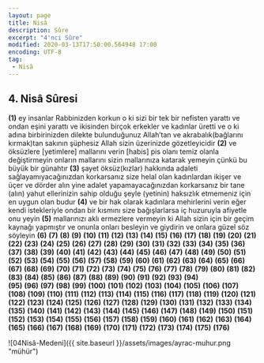 ```yaml
---
layout: page
title: Nisâ
description: Sûre
excerpt: "4'nci Sûre"
modified: 2020-03-13T17:50:00.564948 17:00
encoding: UTF-8
tag: 
 - Nisâ
---
```


## 4. Nisâ Sûresi

**(1)** ey insanlar Rabbinizden korkun o ki sizi bir tek bir nefisten yarattı ve ondan eşini yarattı ve ikisinden birçok erkekler ve kadınlar üretti ve o ki adına birbirinizden dilekte bulunduğunuz Allah’tan ve akrabalık(bağlarını kırmak)tan sakının şüphesiz Allah sizin üzerinizde gözetleyicidir
**(2)** ve öksüzlere [yetimlere] mallarını verin [habis] pis olanı temiz olanla değiştirmeyin onların mallarını sizin mallarınıza katarak yemeyin çünkü bu büyük bir günahtır
**(3)** şayet öksüz(kızlar) hakkında adaleti sağlayamıyacağınızdan korkarsanız size helal olan kadınlardan ikişer ve üçer ve dörder alın yine adalet yapamayacağınızdan korkarsanız bir tane (alın) yahut ellerinizin sahip olduğu şeyle (yetinin) haksızlık etmemeniz için en uygun olan budur
**(4)** ve bir hak olarak kadınlara mehirlerini verin eğer kendi istekleriyle ondan bir kısmını size bağışlarlarsa iç huzuruyla afiyetle onu yeyin
**(5)** mallarınızı aklı ermezlere vermeyin ki Allah sizin için bir geçim kaynağı yapmıştır ve onunla onları besleyin ve giydirin ve onlara güzel söz söyleyin
**(6)** 
**(7)** 
**(8)** 
**(9)** 
**(10)** 
**(11)** 
**(12)** 
**(13)** 
**(14)** 
**(15)** 
**(16)** 
**(17)** 
**(18)** 
**(19)** 
**(20)** 
**(21)** 
**(22)** 
**(23)** 
**(24)** 
**(25)** 
**(26)** 
**(27)** 
**(28)** 
**(29)** 
**(30)** 
**(31)** 
**(32)** 
**(33)** 
**(34)** 
**(35)** 
**(36)** 
**(37)** 
**(38)** 
**(39)** 
**(40)** 
**(41)** 
**(42)** 
**(43)** 
**(44)** 
**(45)** 
**(46)** 
**(47)** 
**(48)** 
**(49)** 
**(50)** 
**(51)** 
**(52)** 
**(53)** 
**(54)** 
**(55)** 
**(56)** 
**(57)** 
**(58)** 
**(59)** 
**(60)** 
**(61)** 
**(62)** 
**(63)** 
**(64)** 
**(65)** 
**(66)** 
**(67)** 
**(68)** 
**(69)** 
**(70)** 
**(71)** 
**(72)** 
**(73)** 
**(74)** 
**(75)** 
**(76)** 
**(77)** 
**(78)** 
**(79)** 
**(80)** 
**(81)** 
**(82)** 
**(83)** 
**(84)** 
**(85)** 
**(86)** 
**(87)** 
**(88)** 
**(89)** 
**(90)** 
**(91)**
**(92)** 
**(93)** 
**(94)**  
**(95)** 
**(96)** 
**(97)** 
**(98)** 
**(99)** 
**(100)** 
**(101)** 
**(102)** 
**(103)** 
**(104)** 
**(105)** 
**(106)** 
**(107)** 
**(108)** 
**(109)** 
**(110)** 
**(111)** 
**(112)** 
**(113)** 
**(114)** 
**(115)** 
**(116)** 
**(117)** 
**(118)** 
**(119)** 
**(120)** 
**(121)** 
**(122)** 
**(123)** 
**(124)** 
**(125)** 
**(126)** 
**(127)** 
**(128)** 
**(129)** 
**(130)** 
**(131)** 
**(132)** 
**(133)** 
**(134)** 
**(135)** 
**(140)** 
**(141)** 
**(142)** 
**(143)** 
**(144)** 
**(145)** 
**(146)** 
**(147)** 
**(148)** 
**(149)** 
**(150)** 
**(151)** 
**(152)** 
**(153)** 
**(154)** 
**(155)** 
**(156)** 
**(157)** 
**(158)** 
**(159)** 
**(160)** 
**(161)** 
**(162)** 
**(163)** 
**(164)** 
**(165)** 
**(166)** 
**(167)** 
**(168)** 
**(169)** 
**(170)** 
**(171)** 
**(172)** 
**(173)** 
**(174)** 
**(175)** 
**(176)** 


![04Nisâ-Medeni]({{ site.baseurl }}/assets/images/ayrac-muhur.png "mühür")

